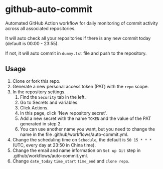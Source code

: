 # github-auto-commit

Automated GitHub Action workflow for daily monitoring of commit activity across all associated repositories.

It will auto check all your repositories if there is any new commit today (default is 00:00 - 23:55).

If not, it will auto commit in `dummy.txt` file and push to the repository.

## Usage

1. Clone or fork this repo.
2. Generate a new personal access token (PAT) with the `repo` scope.
3. In the repository settings.
   1. Find the `Security` tab in the left.
   2. Go to Secrets and variables.
   3. Click Actions.
   4. In this page, click 'New repository secret'.
   5. Add a new secret with the name `TOKEN` and the value of the PAT generated in step 2.
   6. You can use another name you want, but you need to change the name in the file .github/workflows/auto-commit.yml.
4. Change the scheduling time on `Schedule`, the default is `50 15 * * *` (UTC, every day at 23:50 in China time).
5. Change the email and name information on `Set up Git` step in .github/workflows/auto-commit.yml.
6. Change `date_today` `time_start` `time_end` and `clone repo`.
